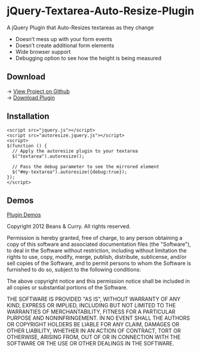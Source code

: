jQuery-Textarea-Auto-Resize-Plugin
==================================

A jQuery Plugin that Auto-Resizes textareas as they change

<ul class="feature-list">
  <li>Doesn&rsquo;t mess up with your form events</li>
  <li>Doesn&rsquo;t create additional form elements</li>
  <li>Wide browser support</li>
  <li>Debugging option to see how the height is being measured</li>
</ul>

Download
--------
&rarr; <a href="https://github.com/beansandcurry/jQuery-Textarea-Auto-Resize-Plugin" class="btn">View Project on Github</a><br />
&rarr; <a href="#" class="btn">Download Plugin</a>

Installation
------------
	<script src="jquery.js"></script>
	<script src="autoresize.jquery.js"></script>
	<script>
	$(function () {
	  // Apply the autoresize plugin to your textarea
	  $("textarea").autoresize();

	  // Pass the debug parameter to see the mirrored element
	  $("#my-textarea").autoresize({debug:true});
	});
	</script>

Demos
-----
<a href="#" class="btn">Plugin Demos</a>
  
Copyright 2012 Beans & Curry. All rights reserved.

Permission is hereby granted, free of charge, to any person obtaining a copy of this software and associated documentation files (the "Software"), to deal in the Software without restriction, including without limitation the rights to use, copy, modify, merge, publish, distribute, sublicense, and/or sell copies of the Software, and to permit persons to whom the Software is furnished to do so, subject to the following conditions:

The above copyright notice and this permission notice shall be included in all copies or substantial portions of the Software.

THE SOFTWARE IS PROVIDED "AS IS", WITHOUT WARRANTY OF ANY KIND, EXPRESS OR IMPLIED, INCLUDING BUT NOT LIMITED TO THE WARRANTIES OF MERCHANTABILITY, FITNESS FOR A PARTICULAR PURPOSE AND NONINFRINGEMENT. IN NO EVENT SHALL THE AUTHORS OR COPYRIGHT HOLDERS BE LIABLE FOR ANY CLAIM, DAMAGES OR OTHER LIABILITY, WHETHER IN AN ACTION OF CONTRACT, TORT OR OTHERWISE, ARISING FROM, OUT OF OR IN CONNECTION WITH THE SOFTWARE OR THE USE OR OTHER DEALINGS IN THE SOFTWARE.